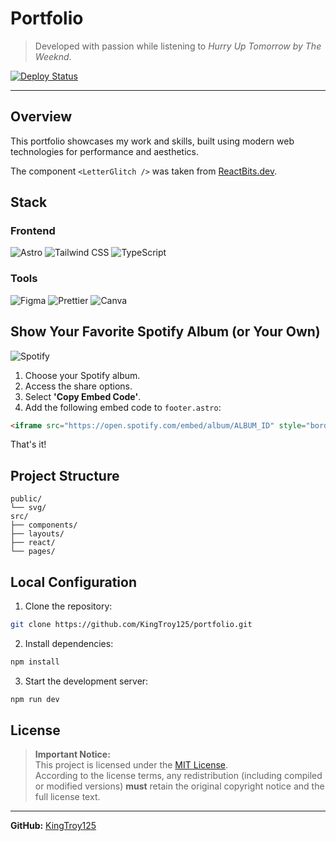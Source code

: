 # Portfolio

> Developed with passion while listening to _Hurry Up Tomorrow by The Weeknd_.

[![Deploy Status](https://img.shields.io/badge/Deploy-Vercel-black?style=flat&logo=vercel)](tu-url-deploy)

---

## **Overview**
This portfolio showcases my work and skills, built using modern web technologies for performance and aesthetics.

The component `<LetterGlitch />` was taken from [ReactBits.dev](https://www.reactbits.dev/).

## **Stack**  
### **Frontend**  
![Astro](https://img.shields.io/badge/Astro-FF5D01?logo=astro&logoColor=white)
![Tailwind CSS](https://img.shields.io/badge/Tailwind_CSS-38B2AC?logo=tailwind-css&logoColor=white)
![TypeScript](https://img.shields.io/badge/TypeScript-3178C6?logo=typescript&logoColor=white)

### **Tools**  
![Figma](https://img.shields.io/badge/Figma-F24E1E?logo=figma&logoColor=white)
![Prettier](https://img.shields.io/badge/Prettier-F7B93E?logo=prettier&logoColor=black)
![Canva](https://img.shields.io/badge/Canva-c900c3?logo=canva&logoColor=white)

## **Show Your Favorite Spotify Album (or Your Own)**  
![Spotify](https://img.shields.io/badge/Spotify-06cc1a?logo=spotify&logoColor=white)
1. Choose your Spotify album.
2. Access the share options.
3. Select **'Copy Embed Code'**.
4. Add the following embed code to `footer.astro`:

```html
<iframe src="https://open.spotify.com/embed/album/ALBUM_ID" style="border-radius:12px; border:0;" class="w-full h-40" frameborder="0" allow="autoplay; clipboard-write; encrypted-media; fullscreen; picture-in-picture"></iframe>
```

That's it!

## **Project Structure**
```
public/
└── svg/
src/
├── components/
├── layouts/
├── react/
└── pages/
```

## **Local Configuration**  
1. Clone the repository:  
```sh
git clone https://github.com/KingTroy125/portfolio.git
```
2. Install dependencies:  
```sh
npm install
```
3. Start the development server:  
```sh
npm run dev
```

## **License**
> **Important Notice:**  
> This project is licensed under the [MIT License](https://opensource.org/licenses/MIT).  
> According to the license terms, any redistribution (including compiled or modified versions) **must** retain the original copyright
> notice and the full license text.  

---
**GitHub:** [KingTroy125](https://github.com/KingTroy125)


